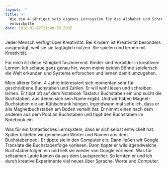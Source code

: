 ```yaml
---
layout: ''
title: >-
  Wie ein 4-jähriger sein eigenes Lernsystem für das Alphabet und Schreiben
  entwickelte
date: 2018-01-02T21:48:58.220Z
---
```

Jeder Mensch verfügt über Kreativität. Bei Kindern ist Kreativität besonders ausgeprägt, weil sie sie tagtäglich nutzen. Sie spielen und lernen mit Kreativität.

Für mich ist diese Fähigkeit faszinierend. Kinder sind Vorbilder in kreativem Lernen. Ich schaue ganz genau hin, wenn meine beiden Söhne spielerisch die Welt erkunden und Systeme erforschen und lernen damit umzugehen.

Mein älterer Sohn, 4 Jahre interessiert sich momentan sehr für geschriebene Buchstaben und Zahlen. Er will wohl lesen und schreiben lernen. Er tippt oft auf dem Notebook Tastatur Buchstaben ein und sucht die Buchstaben, aus denen sich sein Name ergibt. Und wir haben Magnet-Buchstaben die am Kühlschrank hängen. Irgendwann mal sehe ich, dass er alle Magnetbuchstaben am Boden verteilt hat. Er nimmt einen nach dem anderen aus dem Pool an Buchstaben und tippt den Buchstaben im Notebook ein.

Was für ein fantastisches Lernsystem, dass er sich selbst entwickelt hat. Später bildeten wir gemeinsam Wörter und Namen aus dem Buchstabenpool. Er tippte sie in den Computer ein. Dann ließen wir Google Translate die Buchstabenfolge vorlesen. Dann tippte er wild irgendwelche Buchstabenfolgen ein und ließ sie wieder von Google vorlesen. Was für seltsamen Laute kamen da aus dem Lautsprecher. So lernten er und ich durch kreative Experimente viel neues über Sprache, Worte und Computer.
